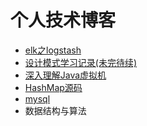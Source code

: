 # 个人技术博客

* [elk之logstash](https://github.com/lucky-zhao/blog/tree/master/20190527)
* [设计模式学习记录(未完待续)](https://github.com/lucky-zhao/blog/tree/master/20190610)
* [深入理解Java虚拟机](https://github.com/lucky-zhao/blog/blob/master/jvm/jvm01.md)
* [HashMap源码](https://github.com/lucky-zhao/blog/blob/master/hashmap/hashmap.md)
* [mysql](https://github.com/lucky-zhao/blog/blob/master/mysql/mysql01.md)
* 数据结构与算法

<!--* [Java多线程](https://github.com/lucky-zhao/blog/blob/master/thread/thread01.md)-->
